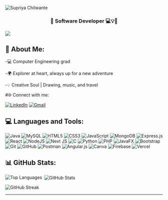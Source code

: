 ![Supriya Chilwante](https://github.com/supriyachilwante/supriyachilwante/blob/main/Supriya_Chilwante.gif)

<h3 align="center"> 🌟 Software Developer 💻💡🚀 </h3>

[![](https://visitcount.itsvg.in/api?id=supriyachilwante&icon=8&color=12)](https://visitcount.itsvg.in)
## 💫 About Me:

-💻 Computer Engineering grad

-🌍 Explorer at heart, always up for a new adventure

-💡 Creative Soul | Drawing, music, and travel

#🌐 Connect with me:


[![LinkedIn](https://img.shields.io/badge/LinkedIn-0077B5?style=for-the-badge&logo=linkedin&logoColor=white)](https://www.linkedin.com/in/supriyachilwante/)
[![Gmail](https://img.shields.io/badge/Gmail-D14836?style=for-the-badge&logo=gmail&logoColor=white)](https://mail.google.com/mail/?view=cm&fs=1&to=chilwante.supriya@gmail.com)



## 💻 Languages and Tools:


![Java](https://img.shields.io/badge/java-%23ED8B00.svg?style=for-the-badge&logo=openjdk&logoColor=white)  ![MySQL](https://img.shields.io/badge/mysql-4479A1.svg?style=for-the-badge&logo=mysql&logoColor=white) ![HTML5](https://img.shields.io/badge/html5-%23E34F26.svg?style=for-the-badge&logo=html5&logoColor=white)  ![CSS3](https://img.shields.io/badge/css3-%231572B6.svg?style=for-the-badge&logo=css3&logoColor=white) ![JavaScript](https://img.shields.io/badge/javascript-%23323330.svg?style=for-the-badge&logo=javascript&logoColor=%23F7DF1E)  ![MongoDB](https://img.shields.io/badge/MongoDB-%234ea94b.svg?style=for-the-badge&logo=mongodb&logoColor=white)  ![Express.js](https://img.shields.io/badge/express.js-%23404d59.svg?style=for-the-badge&logo=express&logoColor=%2361DAFB)  ![React](https://img.shields.io/badge/react-%2320232a.svg?style=for-the-badge&logo=react&logoColor=%2361DAFB)  ![NodeJS](https://img.shields.io/badge/node.js-6DA55F?style=for-the-badge&logo=node.js&logoColor=white)  ![Next JS](https://img.shields.io/badge/Next-black?style=for-the-badge&logo=next.js&logoColor=white)  ![C](https://img.shields.io/badge/c-%2300599C.svg?style=for-the-badge&logo=c&logoColor=white) ![Python](https://img.shields.io/badge/python-3670A0?style=for-the-badge&logo=python&logoColor=ffdd54)  ![PHP](https://img.shields.io/badge/php-%23777BB4.svg?style=for-the-badge&logo=php&logoColor=white)   ![JavaFX](https://img.shields.io/badge/javafx-%23FF0000.svg?style=for-the-badge&logo=javafx&logoColor=white)  ![Bootstrap](https://img.shields.io/badge/bootstrap-%238511FA.svg?style=for-the-badge&logo=bootstrap&logoColor=white)  ![Git](https://img.shields.io/badge/git-%23F05033.svg?style=for-the-badge&logo=git&logoColor=white)  ![GitHub](https://img.shields.io/badge/github-%23121011.svg?style=for-the-badge&logo=github&logoColor=white)  ![Postman](https://img.shields.io/badge/Postman-FF6C37?style=for-the-badge&logo=postman&logoColor=white)  ![Angular.js](https://img.shields.io/badge/angular.js-%23E23237.svg?style=for-the-badge&logo=angularjs&logoColor=white)  ![Canva](https://img.shields.io/badge/Canva-%2300C4CC.svg?style=for-the-badge&logo=Canva&logoColor=white)  ![Firebase](https://img.shields.io/badge/firebase-%23039BE5.svg?style=for-the-badge&logo=firebase)  ![Vercel](https://img.shields.io/badge/vercel-%23000000.svg?style=for-the-badge&logo=vercel&logoColor=white)

## 📊 GitHub Stats:

 <p>
  <img align="left" src="https://github-readme-stats.vercel.app/api/top-langs/?username=supriyachilwante&theme=github_dark&hide_border=true&include_all_commits=false&count_private=false&layout=compact" alt="Top Languages" />
</p>

<p>
  &nbsp;<img align="center" src="https://github-readme-stats.vercel.app/api?username=supriyachilwante&theme=github_dark&hide_border=true&include_all_commits=false&count_private=false" alt="GitHub Stats" />
</p>

<p>
  <img align="center" src="https://github-readme-streak-stats.herokuapp.com/?user=supriyachilwante&theme=github_dark&hide_border=true" alt="GitHub Streak" />
</p>


---

<!-- Proudly created with GPRM ( https://gprm.itsvg.in ) -->

